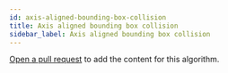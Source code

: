 ```yaml
---
id: axis-aligned-bounding-box-collision
title: Axis aligned bounding box collision
sidebar_label: Axis aligned bounding box collision
---
```


[Open a pull request](https://github.com/AllAlgorithms/algorithms/tree/master/docs/axis-aligned-bounding-box-collision.md) to add the content for this algorithm.